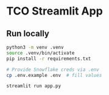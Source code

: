 # TCO Streamlit App

## Run locally
```bash
python3 -m venv .venv
source .venv/bin/activate
pip install -r requirements.txt

# Provide Snowflake creds via .env
cp .env.example .env  # fill values

streamlit run app.py
